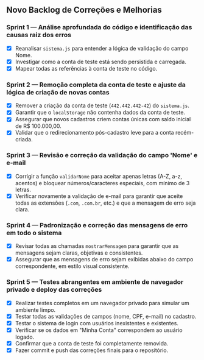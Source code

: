 ## Novo Backlog de Correções e Melhorias

### Sprint 1 — Análise aprofundada do código e identificação das causas raiz dos erros
- [x] Reanalisar `sistema.js` para entender a lógica de validação do campo Nome.
- [x] Investigar como a conta de teste está sendo persistida e carregada.
- [x] Mapear todas as referências à conta de teste no código.

### Sprint 2 — Remoção completa da conta de teste e ajuste da lógica de criação de novas contas
- [x] Remover a criação da conta de teste (`442.442.442-42`) do `sistema.js`.
- [x] Garantir que o `localStorage` não contenha dados da conta de teste.
- [x] Assegurar que novos cadastros criem contas únicas com saldo inicial de R$ 100.000,00.
- [x] Validar que o redirecionamento pós-cadastro leve para a conta recém-criada.

### Sprint 3 — Revisão e correção da validação do campo 'Nome' e e-mail
- [x] Corrigir a função `validarNome` para aceitar apenas letras (A-Z, a-z, acentos) e bloquear números/caracteres especiais, com mínimo de 3 letras.
- [x] Verificar novamente a validação de e-mail para garantir que aceite todas as extensões (`.com`, `.com.br`, etc.) e que a mensagem de erro seja clara.

### Sprint 4 — Padronização e correção das mensagens de erro em todo o sistema
- [x] Revisar todas as chamadas `mostrarMensagem` para garantir que as mensagens sejam claras, objetivas e consistentes.
- [x] Assegurar que as mensagens de erro sejam exibidas abaixo do campo correspondente, em estilo visual consistente.

### Sprint 5 — Testes abrangentes em ambiente de navegador privado e deploy das correções
- [x] Realizar testes completos em um navegador privado para simular um ambiente limpo.
- [x] Testar todas as validações de campos (nome, CPF, e-mail) no cadastro.
- [x] Testar o sistema de login com usuários inexistentes e existentes.
- [x] Verificar se os dados em "Minha Conta" correspondem ao usuário logado.
- [x] Confirmar que a conta de teste foi completamente removida.
- [x] Fazer commit e push das correções finais para o repositório.